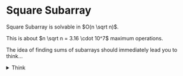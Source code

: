 # Square Subarray

Square Subarray is solvable in $O(n \sqrt n)$.

This is about $n \sqrt n = 3.16 \cdot 10^7$ maximum operations.

The idea of finding sums of subarrays should immediately lead you to think...

<details><summary>Think</summary>
Prefix sums.

Next, we should check what time complexities could work. The problem involves perfect squares, so checking $O(n \sqrt n)$ is reasonable, and as shown above, $n \sqrt n$ is less than $10^8$ and should pass.

Now the solution is simple.

<details><summary>Think</summary>

1. Create a global sum, the answer.
2. Establish a prefix sum.
3. Iterate over $a$. For each index:
   1. Iterate over all subarrays starting from this index of perfect square length.
   2. Check the sum of all elements in that suarray using a prefix sum.
   3. Add that sum to the global sum.
4. Output the solution

</details>
</details>
